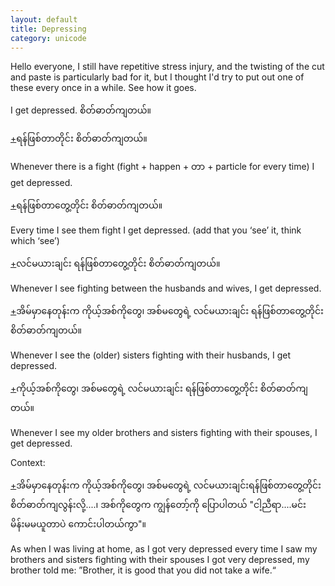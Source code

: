 ```yaml
---
layout: default
title: Depressing
category: unicode
---
```


<p>Hello everyone, I still have repetitive stress injury, and the twisting of the cut and paste is particularly bad for it, but I thought I'd try to put out one of these every once in a while. See how it goes.</p>

<p>I get depressed. <span class='mm3'>စိတ်ဓာတ်ကျတယ်။</span></p>
<p class='hide-trigger'><a href="#">+</a><span class='mm3'>ရန်ဖြစ်တာတိုင်း စိတ်ဓာတ်ကျတယ်။</span></p>
<p class='hide-this'>Whenever there is a fight (fight + happen + <span class='mm3'>တာ</span> + particle for every time) I get depressed.</p>

<p class='hide-trigger'><a href="#">+</a><span class='mm3'>ရန်ဖြစ်တာတွေ့တိုင်း စိတ်ဓာတ်ကျတယ်။</span></p>
<p class='hide-this'>Every time I see them fight I get depressed. (add that you ‘see’ it, think which ‘see’)</p>

<p class='hide-trigger'><a href="#">+</a><span class='mm3'>လင်မယားချင်း ရန်ဖြစ်တာတွေ့တိုင်း စိတ်ဓာတ်ကျတယ်။</span></p>
<p class='hide-this'>Whenever I see fighting between the husbands and wives, I get depressed.</p>

<p class='hide-trigger'><a href="#">+</a><span class='mm3'>အိမ်မှာနေတုန်းက ကိုယ့်အစ်ကိုတွေ၊ အစ်မတွေရဲ့ လင်မယားချင်း ရန်ဖြစ်တာတွေ့တိုင်း စိတ်ဓာတ်ကျတယ်။</span></p>
<p class='hide-this'>Whenever I see the (older) sisters fighting with their husbands, I get depressed.</p>

<p class='hide-trigger'><a href="#">+</a><span class='mm3'>ကိုယ့်အစ်ကိုတွေ၊ အစ်မတွေရဲ့ လင်မယားချင်း ရန်ဖြစ်တာတွေ့တိုင်း စိတ်ဓာတ်ကျတယ်။</span></p>
<p class='hide-this'>Whenever I see my older brothers and sisters fighting with their spouses, I get depressed.</p>

<p>Context:</p>
<p class='hide-trigger'><a href="#">+</a><span class='mm3'>အိမ်မှာနေတုန်းက ကိုယ့်အစ်ကိုတွေ၊ အစ်မတွေရဲ့ လင်မယားချင်းရန်ဖြစ်တာတွေ့တိုင်း စိတ်ဓာတ်ကျလွန်းလို့....၊ အစ်ကိုတွေက ကျွန်တော့်ကို ပြောပါတယ် </span>"<span class='mm3'>ငါ့ညီရာ....မင်းမိန်းမမယူတာပဲ ကောင်းပါတယ်ကွာ</span>"<span class='mm3'>။</span></p>
<p class='hide-this'>As when I was living at home, as I got very depressed every time I saw my brothers and sisters fighting with their spouses I got very depressed, my brother told me: ”Brother, it is good that you did not take a wife.“</p>
